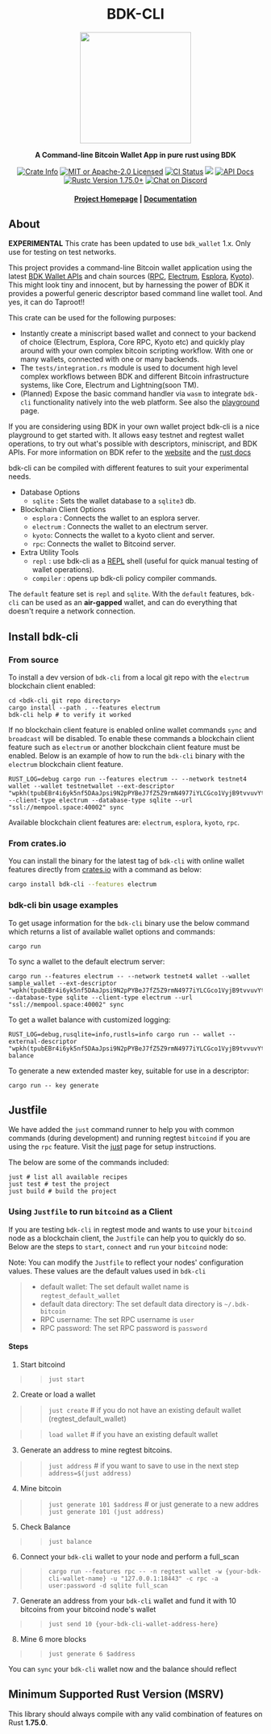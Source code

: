 <div align="center">
  <h1>BDK-CLI</h1>

  <img src="https://github.com/bitcoindevkit/bdk/raw/master/static/bdk.png" width="220" />

  <p>
    <strong>A Command-line Bitcoin Wallet App in pure rust using BDK</strong>
  </p>

  <p>
    <a href="https://crates.io/crates/bdk-cli"><img alt="Crate Info" src="https://img.shields.io/crates/v/bdk-cli.svg"/></a>
    <a href="https://github.com/bitcoindevkit/bdk-cli/blob/master/LICENSE"><img alt="MIT or Apache-2.0 Licensed" src="https://img.shields.io/badge/license-MIT%2FApache--2.0-blue.svg"/></a>
    <a href="https://github.com/bitcoindevkit/bdk-cli/actions?query=workflow%3ACI"><img alt="CI Status" src="https://github.com/bitcoindevkit/bdk-cli/workflows/CI/badge.svg"></a>
    <a href="https://codecov.io/gh/bitcoindevkit/bdk-cli"><img src="https://codecov.io/gh/bitcoindevkit/bdk-cli/branch/master/graph/badge.svg"/></a>
    <a href="https://docs.rs/bdk-cli"><img alt="API Docs" src="https://img.shields.io/badge/docs.rs-bdk_cli-green"/></a>
    <a href="https://blog.rust-lang.org/2023/12/28/Rust-1.75.0/"><img alt="Rustc Version 1.75.0+" src="https://img.shields.io/badge/rustc-1.75.0%2B-lightgrey.svg"/></a>
    <a href="https://discord.gg/d7NkDKm"><img alt="Chat on Discord" src="https://img.shields.io/discord/753336465005608961?logo=discord"></a>
  </p>

  <h4>
    <a href="https://bitcoindevkit.org">Project Homepage</a>
    <span> | </span>
    <a href="https://docs.rs/bdk-cli">Documentation</a>
  </h4>
</div>


## About

**EXPERIMENTAL**
This crate has been updated to use `bdk_wallet` 1.x. Only use  for testing on test networks.

This project provides a command-line Bitcoin wallet application using the latest [BDK Wallet APIs](https://docs.rs/bdk_wallet/1.0.0/bdk_wallet/index.html) and chain sources ([RPC](https://docs.rs/bdk_bitcoind_rpc/0.18.0/bdk_bitcoind_rpc/index.html), [Electrum](https://docs.rs/bdk_electrum/0.21.0/bdk_electrum/index.html), [Esplora](https://docs.rs/bdk_esplora/0.21.0/bdk_esplora/), [Kyoto](https://docs.rs/bdk_kyoto/0.9.0/bdk_kyoto/)). This might look tiny and innocent, but by harnessing the power of BDK it provides a powerful generic descriptor based command line wallet tool.
And yes, it can do Taproot!!

This crate can be used for the following purposes:
 - Instantly create a miniscript based wallet and connect to your backend of choice (Electrum, Esplora, Core RPC, Kyoto etc) and quickly play around with your own complex bitcoin scripting workflow. With one or many wallets, connected with one or many backends.
 - The `tests/integration.rs` module is used to document high level complex workflows between BDK and different Bitcoin infrastructure systems, like Core, Electrum and Lightning(soon TM).
 - (Planned) Expose the basic command handler via `wasm` to integrate `bdk-cli` functionality natively into the web platform. See also the [playground](https://bitcoindevkit.org/bdk-cli/playground/) page.

If you are considering using BDK in your own wallet project bdk-cli is a nice playground to get started with. It allows easy testnet and regtest wallet operations, to try out what's possible with descriptors, miniscript, and BDK APIs. For more information on BDK refer to the [website](https://bitcoindevkit.org/) and the [rust docs](https://docs.rs/bdk_wallet/1.0.0/bdk_wallet/index.html)

bdk-cli can be compiled with different features to suit your experimental needs.
  - Database Options
     - `sqlite` : Sets the wallet database to a `sqlite3` db.
  - Blockchain Client Options
     - `esplora` : Connects the wallet to an esplora server.
     - `electrum` : Connects the wallet to an electrum server.
     - `kyoto`: Connects the wallet to a kyoto client and server.
     - `rpc`: Connects the wallet to Bitcoind server.
  - Extra Utility Tools
     - `repl` : use bdk-cli as a [REPL](https://codewith.mu/en/tutorials/1.0/repl) shell (useful for quick manual testing of wallet operations).
     - `compiler` : opens up bdk-cli policy compiler commands.
    
The `default` feature set is `repl` and `sqlite`. With the `default` features, `bdk-cli` can be used as an **air-gapped** wallet, and can do everything that doesn't require a network connection.


## Install bdk-cli

### From source

To install a dev version of `bdk-cli` from a local git repo with the `electrum` blockchain client enabled:

```shell
cd <bdk-cli git repo directory>
cargo install --path . --features electrum
bdk-cli help # to verify it worked
```

If no blockchain client feature is enabled online wallet commands `sync` and `broadcast` will be 
disabled. To enable these commands a blockchain client feature such as `electrum` or another 
blockchain client feature must be enabled. Below is an example of how to run the `bdk-cli` binary with
the `electrum` blockchain client feature.

```shell
RUST_LOG=debug cargo run --features electrum -- --network testnet4 wallet --wallet testnetwallet --ext-descriptor "wpkh(tpubEBr4i6yk5nf5DAaJpsi9N2pPYBeJ7fZ5Z9rmN4977iYLCGco1VyjB9tvvuvYtfZzjD5A8igzgw3HeWeeKFmanHYqksqZXYXGsw5zjnj7KM9/*)" --client-type electrum --database-type sqlite --url "ssl://mempool.space:40002" sync
```

Available blockchain client features are:
`electrum`, `esplora`, `kyoto`, `rpc`.

### From crates.io
You can install the binary for the latest tag of `bdk-cli` with online wallet features 
directly from [crates.io](https://crates.io/crates/bdk-cli) with a command as below:
```sh
cargo install bdk-cli --features electrum
```

### bdk-cli bin usage examples

To get usage information for the `bdk-cli` binary use the below command which returns a list of
available wallet options and commands:

```shell
cargo run
```

To sync a wallet to the default electrum server:

```shell
cargo run --features electrum -- --network testnet4 wallet --wallet sample_wallet --ext-descriptor "wpkh(tpubEBr4i6yk5nf5DAaJpsi9N2pPYBeJ7fZ5Z9rmN4977iYLCGco1VyjB9tvvuvYtfZzjD5A8igzgw3HeWeeKFmanHYqksqZXYXGsw5zjnj7KM9/*)" --database-type sqlite --client-type electrum --url "ssl://mempool.space:40002" sync
```

To get a wallet balance with customized logging:

```shell
RUST_LOG=debug,rusqlite=info,rustls=info cargo run -- wallet --external-descriptor "wpkh(tpubEBr4i6yk5nf5DAaJpsi9N2pPYBeJ7fZ5Z9rmN4977iYLCGco1VyjB9tvvuvYtfZzjD5A8igzgw3HeWeeKFmanHYqksqZXYXGsw5zjnj7KM9/*)" balance
```

To generate a new extended master key, suitable for use in a descriptor:

```shell
cargo run -- key generate
```

## Justfile

We have added the `just` command runner to help you with common commands (during development) and running regtest `bitcoind` if you are using the `rpc` feature. 
Visit the [just](https://just.systems/man/en/packages.html) page for setup instructions.

The below are some of the commands included:

``` shell
just # list all available recipes
just test # test the project
just build # build the project
```

### Using `Justfile` to run `bitcoind` as a Client

If you are testing `bdk-cli` in regtest mode and wants to use your `bitcoind` node as a blockchain client, the `Justfile` can help you to quickly do so. Below are the steps to `start`, `connect` and `run` your `bitcoind` node:

Note: You can modify the `Justfile` to reflect your nodes' configuration values. These values are the default values used in `bdk-cli`
 > * default wallet: The set default wallet name is `regtest_default_wallet`
 > * default data directory: The set default data directory is `~/.bdk-bitcoin`
 > * RPC username: The set RPC username is `user`
 > * RPC password: The set RPC password is `password`

#### Steps

1. Start bitcoind

>> `just start`

2. Create or load a wallet

 >> `just create` # if you do not have an existing default wallet (regtest_default_wallet)

 >> `load wallet` # if you have an existing default wallet

3. Generate an address to mine regtest bitcoins.

>> `just address` # if you want to save to use in the next step  `address=$(just address)`

4. Mine bitcoin

>> `just generate 101 $address` # or just generate to a new addres `just generate 101 (just address)`

5. Check Balance

>> `just balance`

6. Connect your `bdk-cli` wallet to your node and perform a full_scan

>> `cargo run --features rpc -- -n regtest wallet -w {your-bdk-cli-wallet-name} -u "127.0.0.1:18443" -c rpc -a user:password -d sqlite full_scan`

7. Generate an address from your `bdk-cli` wallet and fund it with 10 bitcoins from your bitcoind node's wallet

>> `just send 10 {your-bdk-cli-wallet-address-here}`

8. Mine 6 more blocks 

>> `just generate 6 $address`

You can `sync` your `bdk-cli` wallet now and the balance should reflect

## Minimum Supported Rust Version (MSRV)

This library should always compile with any valid combination of features on Rust **1.75.0**.
